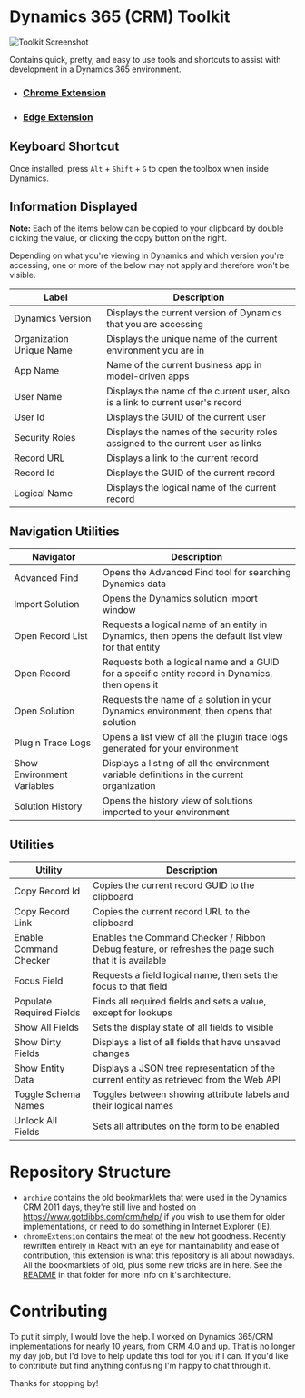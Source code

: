 # Dynamics 365 (CRM) Toolkit

![Toolkit Screenshot](https://github.com/gotdibbs/Dynamics-365-Toolkit/raw/master/chromeExtension/screenshots/screenshot-github.png)

Contains quick, pretty, and easy to use tools and shortcuts to assist with development in a Dynamics 365 environment.

* ### [Chrome Extension](https://chrome.google.com/webstore/devconsole/2a32dd73-ad4f-4679-92a4-e373d1d25970/ajhcbjjgonogiifldoofdeonjclcehkh/edit?hl=en_US)
* ### [Edge Extension](https://microsoftedge.microsoft.com/addons/detail/gotdibbs-toolbox-for-dyna/ennkdndjfimjjdklpmkacjfnbaebddom)

## Keyboard Shortcut

Once installed, press `Alt` + `Shift` + `G` to open the toolbox when inside Dynamics.

## Information Displayed

**Note:** Each of the items below can be copied to your clipboard by double clicking the value, or clicking the copy button on the right.

Depending on what you're viewing in Dynamics and which version you're accessing, one or more of the below may not apply and therefore won't be visible.

|Label|Description|
|---|---|
|Dynamics Version|Displays the current version of Dynamics that you are accessing|
|Organization Unique Name|Displays the unique name of the current environment you are in|
|App Name|Name of the current business app in model-driven apps|
|User Name|Displays the name of the current user, also is a link to current user's record|
|User Id|Displays the GUID of the current user|
|Security Roles|Displays the names of the security roles assigned to the current user as links|
|Record URL|Displays a link to the current record|
|Record Id|Displays the GUID of the current record|
|Logical Name|Displays the logical name of the current record|

## Navigation Utilities

|Navigator|Description|
|---|---|
|Advanced Find|Opens the Advanced Find tool for searching Dynamics data|
|Import Solution|Opens the Dynamics solution import window|
|Open Record List|Requests a logical name of an entity in Dynamics, then opens the default list view for that entity|
|Open Record|Requests both a logical name and a GUID for a specific entity record in Dynamics, then opens it|
|Open Solution|Requests the name of a solution in your Dynamics environment, then opens that solution|
|Plugin Trace Logs|Opens a list view of all the plugin trace logs generated for your environment|
|Show Environment Variables|Displays a listing of all the environment variable definitions in the current organization|
|Solution History|Opens the history view of solutions imported to your environment|

## Utilities

|Utility|Description|
|---|---|
|Copy Record Id|Copies the current record GUID to the clipboard|
|Copy Record Link|Copies the current record URL to the clipboard|
|Enable Command Checker|Enables the Command Checker / Ribbon Debug feature, or refreshes the page such that it is available|
|Focus Field|Requests a field logical name, then sets the focus to that field|
|Populate Required Fields|Finds all required fields and sets a value, except for lookups|
|Show All Fields|Sets the display state of all fields to visible|
|Show Dirty Fields|Displays a list of all fields that have unsaved changes|
|Show Entity Data|Displays a JSON tree representation of the current entity as retrieved from the Web API|
|Toggle Schema Names|Toggles between showing attribute labels and their logical names|
|Unlock All Fields|Sets all attributes on the form to be enabled|

# Repository Structure

 - `archive` contains the old bookmarklets that were used in the Dynamics CRM 2011 days, they're still live and hosted on https://www.gotdibbs.com/crm/help/ if you wish to use them for older implementations, or need to do something in Internet Explorer (IE).
 - `chromeExtension` contains the meat of the new hot goodness. Recently rewritten entirely in React with an eye for maintainability and ease of contribution, this extension is what this repository is all about nowadays. All the bookmarklets of old, plus some new tricks are in here. See the [README](https://github.com/gotdibbs/Dynamics-365-Toolkit/blob/master/chromeExtension/README.md) in that folder for more info on it's architecture.


# Contributing

To put it simply, I would love the help. I worked on Dynamics 365/CRM implementations for nearly 10 years, from CRM 4.0 and up. That is no longer my day job, but I'd love to help update this tool for you if I can. If you'd like to contribute but find anything confusing I'm happy to chat through it.

Thanks for stopping by!
